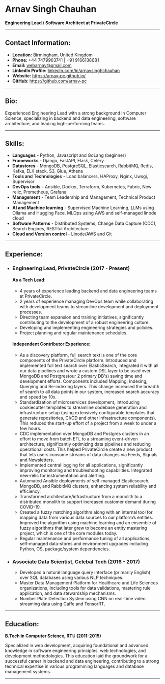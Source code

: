 
# Arnav Singh Chauhan

**Engineering Lead / Software Architect at PrivateCircle**

---

## Contact Information:

- **Location:** Birmingham, United Kingdom  
- **Phone:** +44 7479903741 | +91 9166138681 
- **Email:** webarnav@gmail.com
- **LinkedIn Profile:** [linkedin.com/in/arnavsinghchauhan](https://www.linkedin.com/in/arnavsinghchauhan/)
- **Website:** https://arnav-pc.github.io/
- **GitHub**: https://github.com/arnav-pc

---

## Bio:

Experienced Engineering Lead with a strong background in Computer Science, specializing in backend and data engineering, software architecture, and leading high-performing teams. 

--- 

## Skills:
- **Languages** - Python, Javascript and GoLang (beginner)
- **Frameworks** - Django, FastAPI, Flask, Celery
- **Datastores** - MongoDB, PostgreSQL, Elasticsearch, RabbitMQ, Redis, Kafka, ELK stack, S3, Glue, Athena
- **Tools and Technologies** - Load balancers, HAProxy, Nginx, Uwsgi, Supervisor
- **DevOps tools** - Ansible, Docker, Terraform, Kubernetes, Fabric, New relic, Prometheus, Grafana
- **Management** - Team Leadership and Management, Technical Product Management
- **AI and Machine learning** - Supervised Machine Learning, LLMs using Ollama and Hugging Face, MLOps using AWS and self-managed linode cloud
- **Software Patterns** - Distributed Systems, Change Data Capture (CDC), Search Engines, RESTful Architecture
- **Cloud and Version control** - Linode/AWS and Git

---

## Experience:

- ### Engineering Lead, PrivateCircle (2017 - Present)
  #### As a Tech Lead:
  - 4 years of experience leading backend and data engineering teams at PrivateCircle.
  - 2 years of experience managing DevOps team while collaborating with development teams to streamline development and deployment processes.
  - Directing team expansion and training initiatives, significantly contributing to the development of a robust engineering culture.
  - Developing and implementing engineering strategies and policies.
  - Project planning and regular maintenance schedules.
  
  #### Independent Contributor Experience:
  - As a discovery platform, full search text is one of the core components of the PrivateCircle platform. Introduced and implemented full text search over ElasticSearch, integrated it with all our data pipelines and wrote a custom DSL layer to be used over MongoDB and Postgres(our 2 primary DB's) saving time and development efforts. Components included Mapping, Indexing, Querying and Re-indexing layers. This change increased the breadth of search to all data points in our system, increased search accuracy and speed by 10x.
  - Standardization of microservices development, introducing cookiecutter templates to streamline codebase generation and infrastructure setup (using extensively configurable templates that generate repositories, CI/CD and other infrastructure components). This reduced the start-up effort of a project from a week to under a few hours.
  - CDC implementation over MongoDB and Postgres clusters in an effort to move from batch ETL to a streaming event-driven architecture, significantly optimizing data pipelines and reducing operational costs. This helped PrivateCircle create a new product that lets users consume streams of data changes via Feeds, Signals and Newsletters. 
  - Implemented central logging for all applications, significantly improving monitoring and troubleshooting capabilities. Integrated new-relic for instrumentation and alerting. 
  - Automated Ansible deployments of self-managed Elasticsearch, MongoDB, and RabbitMQ clusters, enhancing system reliability and efficiency.
  - Transformed architecture/infrastructure from a monolith to a distributed monolith to support increased customer demand during COVID-19.
  - Created a fuzzy matching algorithm along with an internal tool for mapping data from various data sources to our platform’s entities. Improved the algorithm using machine learning and an ensemble of fuzzy algorithms that later grew to become an entity mastering project, which is one of the core modules today.
  - Regular maintenance and performance tuning of all applications, self-managed data-stores and environment upgrades including Python, OS, package/system dependencies.


- ### Associate Data Scientist, Celebal Tech (2016 - 2017)
  - Developed a natural language query interface (primarily English) over SQL databases using various NLP techniques.
  - Master Data Management Platform for Healthcare and Life Sciences organizations, including tools for data validations, mastering rule application, and data stewardship mechanisms.
  - Number Plate Detection System using CNN on real-time video streaming data using Caffe and TensorRT.

---

## Education:

**B.Tech in Computer Science, RTU (2011-2015)**

Specialized in web development, acquiring foundational and advanced knowledge in software engineering principles, web technologies, and development methodologies. This education laid the groundwork for a successful career in backend and data engineering, contributing to a strong technical expertise in various programming languages and database management systems.

---

